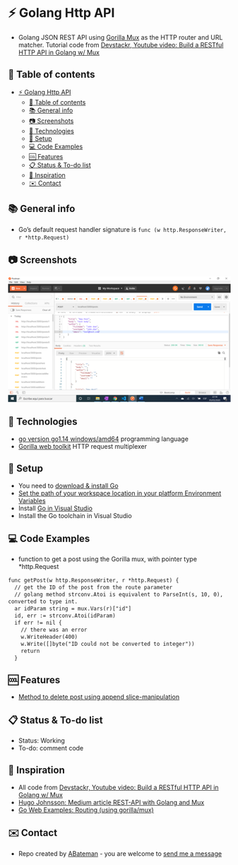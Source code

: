 # :zap: Golang Http API

* Golang JSON REST API using [Gorilla Mux](https://github.com/gorilla/mux) as the HTTP router and URL matcher. Tutorial code from [Devstackr, Youtube video: Build a RESTful HTTP API in Golang w/ Mux](https://www.youtube.com/watch?v=HmiybuiEZI4&t=175s)

## :page_facing_up: Table of contents

* [:zap: Golang Http API](#zap-golang-http-api)
  * [:page_facing_up: Table of contents](#page_facing_up-table-of-contents)
  * [:books: General info](#books-general-info)
  * [:camera: Screenshots](#camera-screenshots)
  * [:signal_strength: Technologies](#signal_strength-technologies)
  * [:floppy_disk: Setup](#floppy_disk-setup)
  * [:computer: Code Examples](#computer-code-examples)
  * [:cool: Features](#cool-features)
  * [:clipboard: Status & To-do list](#clipboard-status--to-do-list)
  * [:clap: Inspiration](#clap-inspiration)
  * [:envelope: Contact](#envelope-contact)

## :books: General info

* Go’s default request handler signature is `func (w http.ResponseWriter, r *http.Request)`

## :camera: Screenshots

![techData screen print](./img/post.png)

## :signal_strength: Technologies

* [go version go1.14 windows/amd64](https://golang.org/) programming language
* [Gorilla web toolkit](http://www.gorillatoolkit.org/pkg/mux) HTTP request multiplexer

## :floppy_disk: Setup

* You need to [download & install Go](https://golang.org/dl/)
* [Set the path of your workspace location in your platform Environment Variables](https://github.com/golang/go/wiki/SettingGOPATH)
* Install [Go in Visual Studio](https://code.visualstudio.com/docs/languages/go)
* Install the Go toolchain in Visual Studio

## :computer: Code Examples

* function to get a post using the Gorilla mux, with pointer type *http.Request

```golang
func getPost(w http.ResponseWriter, r *http.Request) {
  // get the ID of the post from the route parameter
  // golang method strconv.Atoi is equivalent to ParseInt(s, 10, 0), converted to type int.
  ar idParam string = mux.Vars(r)["id"]
  id, err := strconv.Atoi(idParam)
  if err != nil {
    // there was an error
    w.WriteHeader(400)
    w.Write([]byte("ID could not be converted to integer"))
    return
  }
```

## :cool: Features

* [Method to delete post using append slice-manipulation](https://github.com/golang/go/wiki/SliceTricks#delete)

## :clipboard: Status & To-do list

* Status: Working
* To-do: comment code

## :clap: Inspiration

* All code from [Devstackr, Youtube video: Build a RESTful HTTP API in Golang w/ Mux](https://www.youtube.com/watch?v=HmiybuiEZI4&t=175s)
* [Hugo Johnsson: Medium article REST-API with Golang and Mux](https://medium.com/@hugo.bjarred/rest-api-with-golang-and-mux-e934f581b8b5)
* [Go Web Examples: Routing (using gorilla/mux)](https://gowebexamples.com/routes-using-gorilla-mux/)

## :envelope: Contact

* Repo created by [ABateman](https://www.andrewbateman.org) - you are welcome to [send me a message](https://andrewbateman.org/contact)
